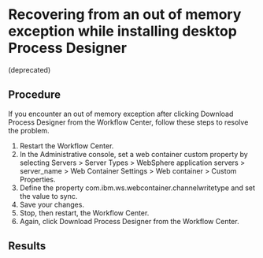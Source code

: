 # Recovering from an out of memory exception while installing  desktop Process Designer
(deprecated)

## Procedure

If you encounter an out of memory exception after clicking Download Process Designer from
the Workflow Center,
follow these steps to resolve the problem.

1. Restart the Workflow Center.
2. In the Administrative console, set a web container custom
property by selecting Servers > Server Types > WebSphere application
servers > server\_name > Web Container Settings > Web container > Custom Properties.
3. Define the property com.ibm.ws.webcontainer.channelwritetype and
set the value to sync.
4. Save your changes.
5. Stop, then restart, the Workflow Center.
6. Again, click Download Process Designer from
the Workflow Center.

## Results